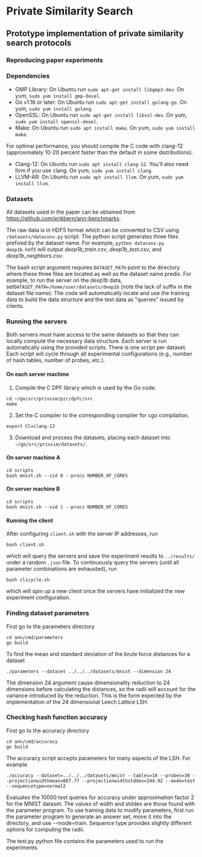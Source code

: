 # Private Similarity Search
## Prototype implementation of private similarity search protocols 

### Reproducing paper experiments 

### Dependencies 
- GMP Library: On Ubuntu run ```sudo apt-get install libgmp3-dev```.  On yum, ```sudo yum install gmp-devel```.
- Go v1.16 or later: On Ubuntu run ```sudo apt-get install golang-go```.  On yum, ```sudo yum install golang```.
- OpenSSL: On Ubuntu run ```sudo apt-get install libssl-dev```.  On yum, ```sudo yum install openssl-devel```.
- Make: On Ubuntu run ```sudo apt install make```.  On yum, ```sudo yum install make```.

For optimal performance, you should compile the C code with clang-12 (approximately 10-20 percent faster than the default in some distributions).
- Clang-12: On Ubuntu run ```sudo apt install clang-12```.
You'll also need llvm if you use clang.  On yum, ```sudo yum install clang```.
- LLVM-AR: On Ubuntu run ```sudo apt install llvm```. On yum, ```sudo yum install llvm```.

### Datasets 
All datasets used in the paper can be obtained from https://github.com/erikbern/ann-benchmarks.

The raw data is in HDF5 format which can be converted to CSV using ```/datasets/dataconv.py``` script. 
The python script generates three files prefixed by the dataset name. 
For example, ```python dataconv.py deep1b.hdf5``` will output *deep1b_train.csv*, *deep1b_test.csv*, and *deep1b_neighbors.csv*. 

The bash script argument requires ```DATASET_PATH``` point to the directory where these three files are located as well as the dataset name predix. 
For example, to run the server on the *deep1b* data, set```DATASET_PATH=/home/user/datasets/deep1b``` (note the lack of suffix in the dataset file name).
The code will automatically locate and use the training data to build the data structure and the test data as "queries" issued by clients. 


### Running the servers 
Both servers must have access to the same datasets so that they can locally compute the necessary data structure. 
Each server is run automatically using the provided scripts.
There is one script per dataset. 
Each script will cycle through all experimental configurations (e.g., number of hash tables, number of probes, etc.).

#### On each server machine
1. Compile the C DPF library which is used by the Go code. 
```
cd ~/go/src/privsim/pir/dpfc/src
make
```

2. Set the C compiler to the corresponding compiler for cgo compilation.

```
export CC=clang-12
```

3. Download and process the datasets, placing each dataset into ```~/go/src/privsim/datasets/```.


#### On server machine A
```
cd scripts
bash mnist.sh --sid 0 --procs NUMBER_OF_CORES 
```

#### On server machine B
```
cd scripts
bash mnist.sh --sid 1 --procs NUMBER_OF_CORES 
```

#### Running the client 
After configuring ```client.sh``` with the server IP addresses, run
```
bash client.sh
```
which will query the servers and save the experiment results to ```../results/``` under a random ```.json``` file. 
To continuously query the servers (until all parameter combinations are exhausted), run 
```
bash clicycle.sh
```
which will spin up a new client once the servers have initialized the new experiment configuration.

### Finding dataset parameters

First go to the parameters directory
```
cd ann/cmd/parameters
go build
```
To find the mean and standard deviation of the brute force distances for a dataset
```
./parameters --dataset ../../../datasets/mnist --dimension 24
```
The dimension 24 argument cause dimensionality reduction to 24 dimensions before calculating the distances,
so the radii will account for the variance introduced by the reduction.
This is the form expected by the implementation of the 24 dimensional Leech Lattice LSH.

### Checking hash function accuracy

First go to the accuracy directory
```
cd ann/cmd/accuracy
go build
```
The accuracy script accepts parameters for many aspects of the LSH.  For example
```
./accuracy --dataset=../../../datasets/mnist --tables=10 --probes=30 --projectionwidthmean=887.77 --projectionwidthstddev=244.92 --mode=test --sequencetype=normal2
```
Evaluates the 10000 test queries for accuracy under approximation factor 2 for the MNIST dataset.
The values of width and stddev are those found with the parameter program.
To use training data to modify parameters, first run the parameter program to generate an answer set, move it into the directory, and use --mode=train.
Sequence type provides slightly different options for computing the radii.

The test.py python file contains the parameters used to run the experiments.
